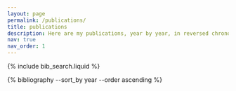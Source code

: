 ```yaml
---
layout: page
permalink: /publications/
title: publications
description: Here are my publications, year by year, in reversed chronological order.
nav: true
nav_order: 1
---
```


<!-- _pages/publications.md -->

<!-- Bibsearch Feature -->

{% include bib_search.liquid %}

<style>
.publications {
  counter-reset: pub-number;
}

.publications li::before {
  counter-increment: pub-number;
  content: counter(pub-number) ". ";
  display: inline-block;
  margin-right: 0.5em;
}
</style>

<div class="publications">
  {% bibliography --sort_by year --order ascending %}
</div>
